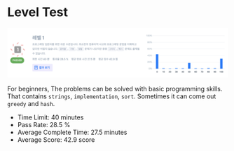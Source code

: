 # Level Test

![level 1](./img/level_test_1.png)

For beginners, The problems can be solved with basic programming skills. That contains `strings`, `implementation`, `sort`. Sometimes it can come out `greedy` and `hash`.

* Time Limit: 40 minutes
* Pass Rate: 28.5 %
* Average Complete Time: 27.5 minutes
* Average Score: 42.9 score